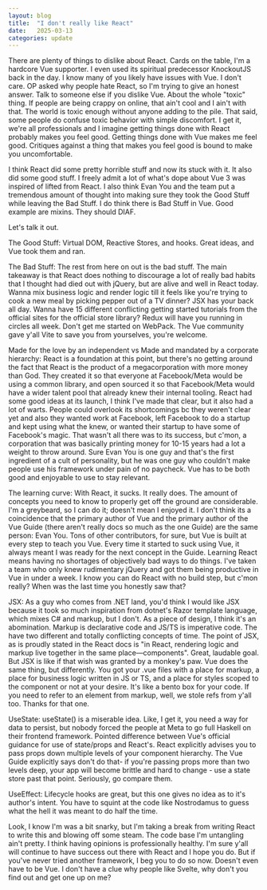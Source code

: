 ```yaml
---
layout: blog
title:  "I don't really like React"
date:   2025-03-13
categories: update
---
```


There are plenty of things to dislike about React. Cards on the table, I'm a hardcore Vue supporter. I even used its spiritual predecessor KnockoutJS back in the day. I know many of you likely have issues with Vue. I don't care. OP asked why people hate React, so I'm trying to give an honest answer. Talk to someone else if you dislike Vue.
About the whole "toxic" thing. If people are being crappy on online, that ain't cool and I ain't with that. The world is toxic enough without anyone adding to the pile. That said, some people do confuse toxic behavior with simple discomfort. I get it, we're all professionals and I imagine getting things done with React probably makes you feel good. Getting things done with Vue makes me feel good. Critiques against a thing that makes you feel good is bound to make you uncomfortable.

I think React did some pretty horrible stuff and now its stuck with it. It also did some good stuff. I freely admit a lot of what's dope about Vue 3 was inspired of lifted from React. I also think Evan You and the team put a tremendous amount of thought into making sure they took the Good Stuff while leaving the Bad Stuff. I do think there is Bad Stuff in Vue. Good example are mixins. They should DIAF.

Let's talk it out.

The Good Stuff: Virtual DOM, Reactive Stores, and hooks. Great ideas, and Vue took them and ran.

The Bad Stuff: The rest from here on out is the bad stuff. The main takeaway is that React does nothing to discourage a lot of really bad habits that I thought had died out with jQuery, but are alive and well in React today. Wanna mix business logic and render logic till it feels like you're trying to cook a new meal by picking pepper out of a TV dinner? JSX has your back all day. Wanna have 15 different conflicting getting started tutorials from the official sites for the official store library? Redux will have you running in circles all week. Don't get me started on WebPack. The Vue community gave y'all Vite to save you from yourselves, you're welcome.

Made for the love by an independent vs Made and mandated by a corporate hierarchy: React is a foundation at this point, but there's no getting around the fact that React is the product of a megacorporation with more money than God. They created it so that everyone at Facebook/Meta would be using a common library, and open sourced it so that Facebook/Meta would have a wider talent pool that already knew their internal tooling. React had some good ideas at its launch, I think I've made that clear, but it also had a lot of warts. People could overlook its shortcomings bc they weren't clear yet and also they wanted work at Facebook, left Facebook to do a startup and kept using what the knew, or wanted their startup to have some of Facebook's magic. That wasn't all there was to its success, but c'mon, a corporation that was basically printing money for 10-15 years had a lot a weight to throw around. Sure Evan You is one guy and that's the first ingredient of a cult of personality, but he was one guy who couldn't make people use his framework under pain of no paycheck. Vue has to be both good and enjoyable to use to stay relevant. 

The learning curve: With React, it sucks. It really does. The amount of concepts you need to know to properly get off the ground are considerable. I'm a greybeard, so I can do it; doesn't mean I enjoyed it. I don't think its a coincidence that the primary author of Vue and the primary author of the Vue Guide (there aren't really docs so much as the one Guide) are the same person: Evan You. Tons of other contributors, for sure, but Vue is built at every step to teach you Vue. Every time it started to suck using Vue, it always meant I was ready for the next concept in the Guide. Learning React means having no shortages of objectively bad ways to do things. I've taken a team who only knew rudimentary jQuery and got them being productive in Vue in under a week. I know you can do React with no build step, but c'mon really? When was the last time you honestly saw that?

JSX: As a guy who comes from .NET land, you'd think I would like JSX because it took so much inspiration from dotnet's Razor template language, which mixes C# and markup, but I don't. As a piece of design, I think it's an abomination. Markup is declarative code and JS/TS is imperative code. The have two different and totally conflicting concepts of time. The point of JSX, as is proudly stated in the React docs is "in React, rendering logic and markup live together in the same place—components". Great, laudable goal. But JSX is like if that wish was granted by a monkey's paw. Vue does the same thing, but differently. You got your .vue files with a place for markup, a place for business logic written in JS or TS, and a place for styles scoped to the component or not at your desire. It's like a bento box for your code. If you need to refer to an element from markup, well, we stole refs from y'all too. Thanks for that one.

UseState: useState() is a miserable idea. Like, I get it, you need a way for data to persist, but nobody forced the people at Meta to go full Haskell on their frontend framework. 
Pointed difference between Vue's official guidance for use of state/props and React's. React explicitly advises you to pass props down multiple levels of your component hierarchy. The Vue Guide explicitly says don't do that- if you're passing props more than two levels deep, your app will become brittle and hard to change - use a state store past that point. Seriously, go compare them.

UseEffect: Lifecycle hooks are great, but this one gives no idea as to it's author's intent. You have to squint at the code like Nostrodamus to guess what the hell it was meant to do half the time.

Look, I know I'm was a bit snarky, but I'm taking a break from writing React to write this and blowing off some steam. The code base I'm untangling ain't pretty. I think having opinions is professionally healthy. I'm sure y'all will continue to have success out there with React and I hope you do. But if you've never tried another framework, I beg you to do so now. Doesn't even have to be Vue. I don't have a clue why people like Svelte, why don't you find out and get one up on me?
